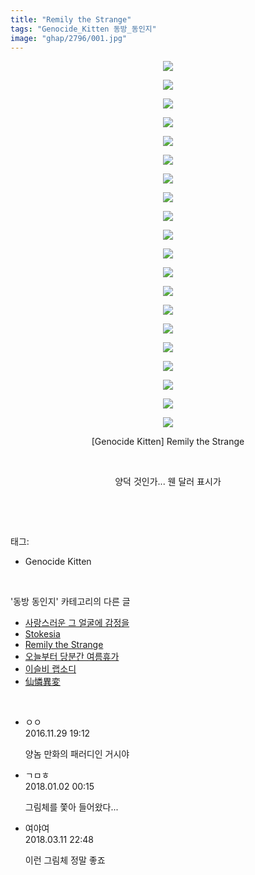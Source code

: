 ```yaml
---
title: "Remily the Strange"
tags: "Genocide_Kitten 동방_동인지"
image: "ghap/2796/001.jpg"
---
```

<div class="article">
<p style="text-align: center; clear: none; float: none;"><img src="{{ site.nasurl }}/ghap/2796/001.jpg"/></p>
<p style="text-align: center; clear: none; float: none;"><img src="{{ site.nasurl }}/ghap/2796/002.jpg"/></p>
<p style="text-align: center; clear: none; float: none;"><img src="{{ site.nasurl }}/ghap/2796/003.jpg"/></p>
<p style="text-align: center; clear: none; float: none;"><img src="{{ site.nasurl }}/ghap/2796/004.jpg"/></p>
<p style="text-align: center; clear: none; float: none;"><img src="{{ site.nasurl }}/ghap/2796/005.jpg"/></p>
<p style="text-align: center; clear: none; float: none;"><img src="{{ site.nasurl }}/ghap/2796/006.jpg"/></p>
<p style="text-align: center; clear: none; float: none;"><img src="{{ site.nasurl }}/ghap/2796/007.jpg"/></p>
<p style="text-align: center; clear: none; float: none;"><img src="{{ site.nasurl }}/ghap/2796/008.jpg"/></p>
<p style="text-align: center; clear: none; float: none;"><img src="{{ site.nasurl }}/ghap/2796/009.jpg"/></p>
<p style="text-align: center; clear: none; float: none;"><img src="{{ site.nasurl }}/ghap/2796/010.jpg"/></p>
<p style="text-align: center; clear: none; float: none;"><img src="{{ site.nasurl }}/ghap/2796/011.jpg"/></p>
<p style="text-align: center; clear: none; float: none;"><img src="{{ site.nasurl }}/ghap/2796/012.jpg"/></p>
<p style="text-align: center; clear: none; float: none;"><img src="{{ site.nasurl }}/ghap/2796/013.jpg"/></p>
<p style="text-align: center; clear: none; float: none;"><img src="{{ site.nasurl }}/ghap/2796/014.jpg"/></p>
<p style="text-align: center; clear: none; float: none;"><img src="{{ site.nasurl }}/ghap/2796/015.jpg"/></p>
<p style="text-align: center; clear: none; float: none;"><img src="{{ site.nasurl }}/ghap/2796/016.jpg"/></p>
<p style="text-align: center; clear: none; float: none;"><img src="{{ site.nasurl }}/ghap/2796/017.jpg"/></p>
<p style="text-align: center; clear: none; float: none;"><img src="{{ site.nasurl }}/ghap/2796/018.jpg"/></p>
<p style="text-align: center; clear: none; float: none;"><img src="{{ site.nasurl }}/ghap/2796/019.jpg"/></p>
<p style="text-align: center; clear: none; float: none;"><img src="{{ site.nasurl }}/ghap/2796/020.jpg"/></p>
<p style="text-align: center; clear: none; float: none;">[Genocide Kitten] Remily the Strange</p>
<p style="text-align: center; clear: none; float: none;"><br/></p>
<p style="text-align: center; clear: none; float: none;">양덕 것인가... 웬 달러 표시가</p>
<p><br/></p>
</div><br/>
<div class="tagTrail">
<p>태그: </p>
<ul>
<li>Genocide Kitten</li>
</ul>
</div><br/>
<div class="another">
<p>'동방 동인지' 카테고리의 다른 글</p>
<ul>
<li><a href="/2016-11-29-ghap_2798">사랑스러운 그 얼굴에 감정을</a></li>
<li><a href="/2016-11-29-ghap_2797">Stokesia</a></li>
<li><a href="/2016-11-29-ghap_2796">Remily the Strange</a></li>
<li><a href="/2016-11-29-ghap_2795">오늘부터 당분간 여름휴가</a></li>
<li><a href="/2016-11-29-ghap_2794">이슬비 랩소디</a></li>
<li><a href="/2016-11-29-ghap_2793">仙憐異変</a></li>
</ul>
</div><br/>
<div class="cb_module cb_fluid">
<div class="cb_wrt cb_profile">
<div class="comment">
<ul>
<li class="cb_thumb_off" id="comment14859416">
<div class="cb_comment_area">
<div class="cb_info_area">
<div class="cb_section">
<span class="cb_nick_name">ㅇㅇ</span>
</div>
<div class="cb_section">
<span class="cb_date">2016.11.29 19:12 </span>
</div>
</div>
<div class="cb_dsc_comment">
<p class="cb_dsc">
											양놈 만화의 패러디인 거시야
										</p>
</div>
</div></li>
<li class="cb_thumb_off" id="comment15164395">
<div class="cb_comment_area">
<div class="cb_info_area">
<div class="cb_section">
<span class="cb_nick_name">ㄱㅁㅎ</span>
</div>
<div class="cb_section">
<span class="cb_date">2018.01.02 00:15 </span>
</div>
</div>
<div class="cb_dsc_comment">
<p class="cb_dsc">
											그림체를 쫓아 들어왔다...
										</p>
</div>
</div></li>
<li class="cb_thumb_off" id="comment15217820">
<div class="cb_comment_area">
<div class="cb_info_area">
<div class="cb_section">
<span class="cb_nick_name">여야여</span>
</div>
<div class="cb_section">
<span class="cb_date">2018.03.11 22:48 </span>
</div>
</div>
<div class="cb_dsc_comment">
<p class="cb_dsc">
											이런 그림체 정말 좋죠
										</p>
</div>
</div></li>
</ul>
</div>
</div><!-- commentList close -->
</div><br/>
